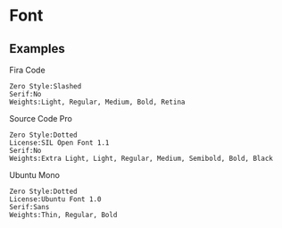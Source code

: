 
# Font

## Examples

Fira Code

    Zero Style:Slashed
    Serif:No
    Weights:Light, Regular, Medium, Bold, Retina

Source Code Pro

    Zero Style:Dotted
    License:SIL Open Font 1.1
    Serif:No
    Weights:Extra Light, Light, Regular, Medium, Semibold, Bold, Black

Ubuntu Mono

    Zero Style:Dotted
    License:Ubuntu Font 1.0
    Serif:Sans
    Weights:Thin, Regular, Bold
